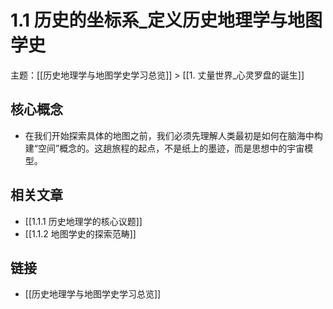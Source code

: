 # 1.1 历史的坐标系_定义历史地理学与地图学史

主题：[[历史地理学与地图学史学习总览]] > [[1. 丈量世界_心灵罗盘的诞生]]

## 核心概念

- 在我们开始探索具体的地图之前，我们必须先理解人类最初是如何在脑海中构建“空间”概念的。这趟旅程的起点，不是纸上的墨迹，而是思想中的宇宙模型。

## 相关文章

- [[1.1.1 历史地理学的核心议题]]
- [[1.1.2 地图学史的探索范畴]]

## 链接

- [[历史地理学与地图学史学习总览]]
